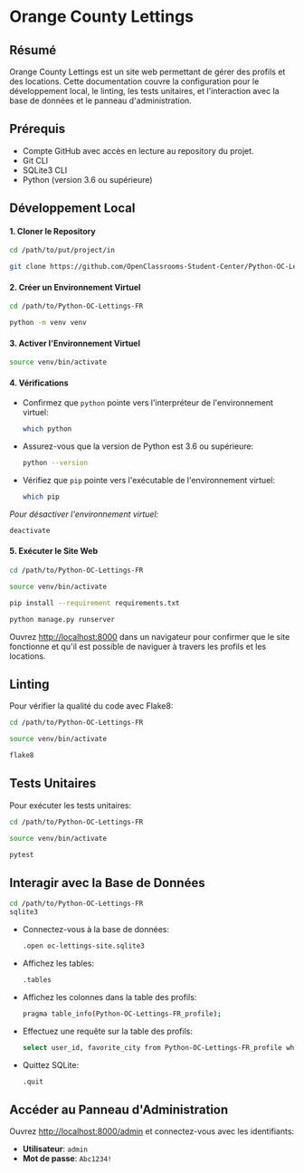 

# Orange County Lettings

## Résumé
Orange County Lettings est un site web permettant de gérer des profils et des locations. Cette documentation couvre la configuration pour le développement local, le linting, les tests unitaires, et l'interaction avec la base de données et le panneau d'administration.

## Prérequis
- Compte GitHub avec accès en lecture au repository du projet.
- Git CLI
- SQLite3 CLI
- Python (version 3.6 ou supérieure)


## Développement Local


#### 1. Cloner le Repository
```bash
cd /path/to/put/project/in
```
```bash
git clone https://github.com/OpenClassrooms-Student-Center/Python-OC-Lettings-FR.git
```

#### 2. Créer un Environnement Virtuel
```bash
cd /path/to/Python-OC-Lettings-FR
```
```bash
python -m venv venv
```

#### 3. Activer l'Environnement Virtuel
```bash
source venv/bin/activate
```

#### 4. Vérifications
- Confirmez que `python` pointe vers l'interpréteur de l'environnement virtuel:
  ```bash
  which python
  ```
- Assurez-vous que la version de Python est 3.6 ou supérieure:
  ```bash
  python --version
  ```
- Vérifiez que `pip` pointe vers l'exécutable de l'environnement virtuel:
  ```bash
  which pip
  ```

*Pour désactiver l'environnement virtuel:*
```bash
deactivate
```

#### 5. Exécuter le Site Web
```bash
cd /path/to/Python-OC-Lettings-FR
```
```bash
source venv/bin/activate
```
```bash
pip install --requirement requirements.txt
```
```bash
python manage.py runserver
```
Ouvrez [http://localhost:8000](http://localhost:8000) dans un navigateur pour confirmer que le site fonctionne et qu'il est possible de naviguer à travers les profils et les locations.

## Linting
Pour vérifier la qualité du code avec Flake8:
```bash
cd /path/to/Python-OC-Lettings-FR
```
```bash
source venv/bin/activate
```
```bash
flake8
```

## Tests Unitaires
Pour exécuter les tests unitaires:
```bash
cd /path/to/Python-OC-Lettings-FR
```
```bash
source venv/bin/activate
```
```bash
pytest
```

## Interagir avec la Base de Données
```bash
cd /path/to/Python-OC-Lettings-FR
sqlite3
```
- Connectez-vous à la base de données:
  ```bash
  .open oc-lettings-site.sqlite3
  ```
- Affichez les tables:
  ```bash
  .tables
  ```
- Affichez les colonnes dans la table des profils:
  ```bash
  pragma table_info(Python-OC-Lettings-FR_profile);
  ```
- Effectuez une requête sur la table des profils:
  ```bash
  select user_id, favorite_city from Python-OC-Lettings-FR_profile where favorite_city like 'B%';
  ```
- Quittez SQLite:
  ```bash
  .quit
  ```

## Accéder au Panneau d'Administration
Ouvrez [http://localhost:8000/admin](http://localhost:8000/admin) et connectez-vous avec les identifiants:
- **Utilisateur**: `admin`
- **Mot de passe**: `Abc1234!`


